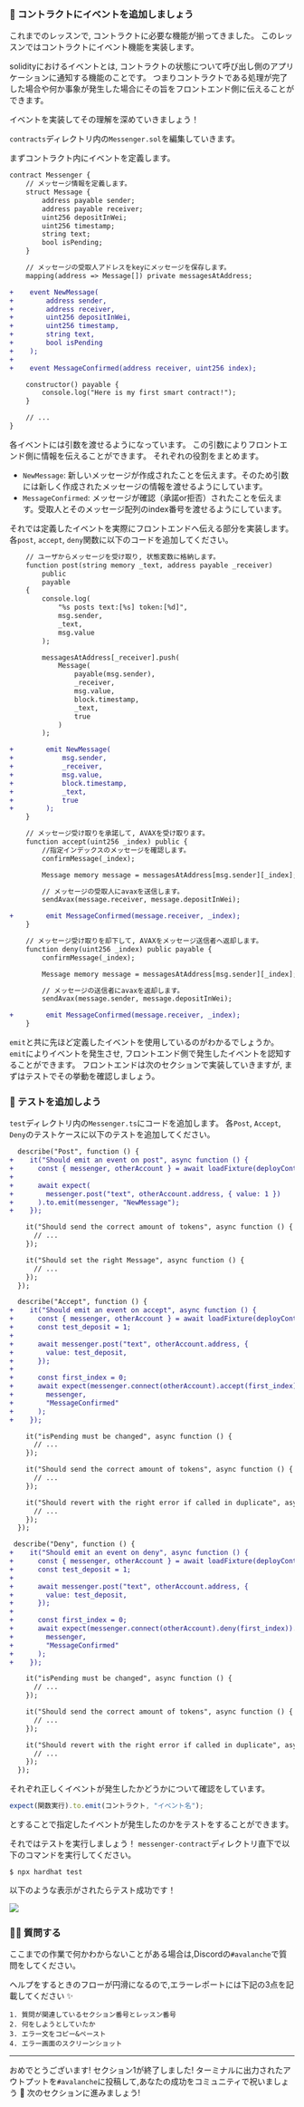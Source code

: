 ### 🐣 コントラクトにイベントを追加しましょう

これまでのレッスンで, コントラクトに必要な機能が揃ってきました。
このレッスンではコントラクトにイベント機能を実装します。

solidityにおけるイベントとは, コントラクトの状態について呼び出し側のアプリケーションに通知する機能のことです。
つまりコントラクトである処理が完了した場合や何か事象が発生した場合にその旨をフロントエンド側に伝えることができます。

イベントを実装してその理解を深めていきましょう！

`contracts`ディレクトリ内の`Messenger.sol`を編集していきます。

まずコントラクト内にイベントを定義します。

```diff
contract Messenger {
    // メッセージ情報を定義します。
    struct Message {
        address payable sender;
        address payable receiver;
        uint256 depositInWei;
        uint256 timestamp;
        string text;
        bool isPending;
    }

    // メッセージの受取人アドレスをkeyにメッセージを保存します。
    mapping(address => Message[]) private messagesAtAddress;

+    event NewMessage(
+        address sender,
+        address receiver,
+        uint256 depositInWei,
+        uint256 timestamp,
+        string text,
+        bool isPending
+    );
+
+    event MessageConfirmed(address receiver, uint256 index);

    constructor() payable {
        console.log("Here is my first smart contract!");
    }

    // ...
}
```

各イベントには引数を渡せるようになっています。
この引数によりフロントエンド側に情報を伝えることができます。
それぞれの役割をまとめます。

- `NewMessage`: 新しいメッセージが作成されたことを伝えます。そのため引数には新しく作成されたメッセージの情報を渡せるようにしています。
- `MessageConfirmed`: メッセージが確認（承諾or拒否）されたことを伝えます。受取人とそのメッセージ配列のindex番号を渡せるようにしています。

それでは定義したイベントを実際にフロントエンドへ伝える部分を実装します。
各`post`, `accept`, `deny`関数に以下のコードを追加してください。

```diff
    // ユーザからメッセージを受け取り, 状態変数に格納します。
    function post(string memory _text, address payable _receiver)
        public
        payable
    {
        console.log(
            "%s posts text:[%s] token:[%d]",
            msg.sender,
            _text,
            msg.value
        );

        messagesAtAddress[_receiver].push(
            Message(
                payable(msg.sender),
                _receiver,
                msg.value,
                block.timestamp,
                _text,
                true
            )
        );

+        emit NewMessage(
+            msg.sender,
+            _receiver,
+            msg.value,
+            block.timestamp,
+            _text,
+            true
+        );
    }
```

```diff
    // メッセージ受け取りを承諾して, AVAXを受け取ります。
    function accept(uint256 _index) public {
        //指定インデックスのメッセージを確認します。
        confirmMessage(_index);

        Message memory message = messagesAtAddress[msg.sender][_index];

        // メッセージの受取人にavaxを送信します。
        sendAvax(message.receiver, message.depositInWei);

+        emit MessageConfirmed(message.receiver, _index);
    }
```

```diff
    // メッセージ受け取りを却下して, AVAXをメッセージ送信者へ返却します。
    function deny(uint256 _index) public payable {
        confirmMessage(_index);

        Message memory message = messagesAtAddress[msg.sender][_index];

        // メッセージの送信者にavaxを返却します。
        sendAvax(message.sender, message.depositInWei);

+        emit MessageConfirmed(message.receiver, _index);
    }
```

`emit`と共に先ほど定義したイベントを使用しているのがわかるでしょうか。
`emit`によりイベントを発生させ, フロントエンド側で発生したイベントを認知することができます。
フロントエンドは次のセクションで実装していきますが, まずはテストでその挙動を確認しましょう。

### 🧪 テストを追加しよう

`test`ディレクトリ内の`Messenger.ts`にコードを追加します。
各`Post`, `Accept`, `Deny`のテストケースに以下のテストを追加してください。

```diff
  describe("Post", function () {
+    it("Should emit an event on post", async function () {
+      const { messenger, otherAccount } = await loadFixture(deployContract);
+
+      await expect(
+        messenger.post("text", otherAccount.address, { value: 1 })
+      ).to.emit(messenger, "NewMessage");
+    });

    it("Should send the correct amount of tokens", async function () {
      // ...
    });

    it("Should set the right Message", async function () {
      // ...
	});
  });
```

```diff
  describe("Accept", function () {
+    it("Should emit an event on accept", async function () {
+      const { messenger, otherAccount } = await loadFixture(deployContract);
+      const test_deposit = 1;
+
+      await messenger.post("text", otherAccount.address, {
+        value: test_deposit,
+      });
+
+      const first_index = 0;
+      await expect(messenger.connect(otherAccount).accept(first_index)).to.emit(
+        messenger,
+        "MessageConfirmed"
+      );
+    });

    it("isPending must be changed", async function () {
      // ...
    });

    it("Should send the correct amount of tokens", async function () {
      // ...
    });

    it("Should revert with the right error if called in duplicate", async function () {
      // ...
	});
  });
```

```diff
 describe("Deny", function () {
+    it("Should emit an event on deny", async function () {
+      const { messenger, otherAccount } = await loadFixture(deployContract);
+      const test_deposit = 1;
+
+      await messenger.post("text", otherAccount.address, {
+        value: test_deposit,
+      });
+
+      const first_index = 0;
+      await expect(messenger.connect(otherAccount).deny(first_index)).to.emit(
+        messenger,
+        "MessageConfirmed"
+      );
+    });

    it("isPending must be changed", async function () {
      // ...
    });

    it("Should send the correct amount of tokens", async function () {
      // ...
    });

    it("Should revert with the right error if called in duplicate", async function () {
      // ...
    });
  });
```

それぞれ正しくイベントが発生したかどうかについて確認をしています。

```ts
expect(関数実行).to.emit(コントラクト, "イベント名");
```

とすることで指定したイベントが発生したのかをテストをすることができます。

それではテストを実行しましょう！
`messenger-contract`ディレクトリ直下で以下のコマンドを実行してください。

```
$ npx hardhat test
```

以下のような表示がされたらテスト成功です！

![](/public/images/AVAX-Messenger/section-1/1_5_1.png)

### 🙋‍♂️ 質問する

ここまでの作業で何かわからないことがある場合は,Discordの`#avalanche`で質問をしてください。

ヘルプをするときのフローが円滑になるので,エラーレポートには下記の3点を記載してください ✨

```
1. 質問が関連しているセクション番号とレッスン番号
2. 何をしようとしていたか
3. エラー文をコピー&ペースト
4. エラー画面のスクリーンショット
```

---

おめでとうございます!
セクション1が終了しました!
ターミナルに出力されたアウトプットを`#avalanche`に投稿して,あなたの成功をコミュニティで祝いましょう 🎉
次のセクションに進みましょう!
